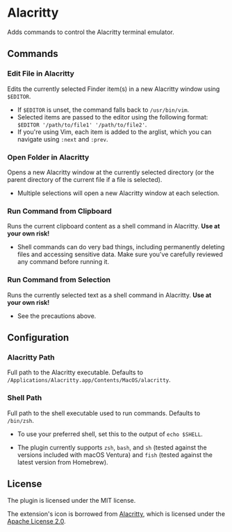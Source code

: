 # Alacritty

Adds commands to control the Alacritty terminal emulator.

## Commands

### Edit File in Alacritty

Edits the currently selected Finder item(s) in a new Alacritty window using `$EDITOR`.

- If `$EDITOR` is unset, the command falls back to `/usr/bin/vim`.
- Selected items are passed to the editor using the following format: `$EDITOR '/path/to/file1' '/path/to/file2'`.
- If you're using Vim, each item is added to the arglist, which you can navigate using `:next` and `:prev`.

### Open Folder in Alacritty

Opens a new Alacritty window at the currently selected directory (or the parent directory of the current file if a file is selected).

- Multiple selections will open a new Alacritty window at each selection.

### Run Command from Clipboard

Runs the current clipboard content as a shell command in Alacritty. **Use at your own risk!**

- Shell commands can do very bad things, including permanently deleting files and accessing sensitive data. Make sure you've carefully reviewed any command before running it.

### Run Command from Selection

Runs the currently selected text as a shell command in Alacritty. **Use at your own risk!**

- See the precautions above.

## Configuration

### Alacritty Path

Full path to the Alacritty executable. Defaults to `/Applications/Alacritty.app/Contents/MacOS/alacritty`.

### Shell Path

Full path to the shell executable used to run commands. Defaults to `/bin/zsh`.

- To use your preferred shell, set this to the output of `echo $SHELL`.

- The plugin currently supports `zsh`, `bash`, and `sh` (tested against the versions included with macOS Ventura) and `fish` (tested against the latest version from Homebrew).

## License

The plugin is licensed under the MIT license.

The extension's icon is borrowed from [Alacritty](https://github.com/alacritty/alacritty), which is licensed under the [Apache License 2.0](https://github.com/alacritty/alacritty/blob/master/LICENSE-APACHE).
